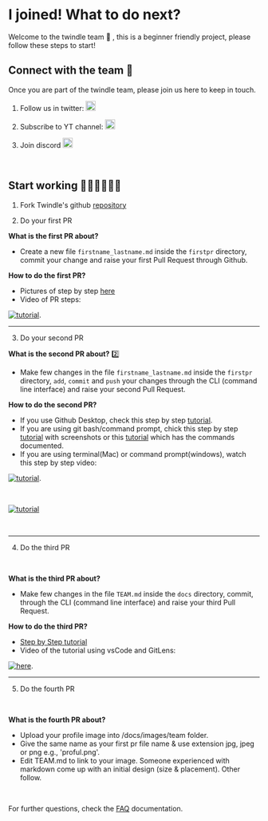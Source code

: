 # I joined! What to do next?

Welcome to the twindle team 🥳 , this is a beginner friendly project, please follow these steps to start!


## Connect with the team 📱

Once you are part of the twindle team, please join us here to keep in touch.

1. Follow us in twitter: [<img src='https://cdn2.iconfinder.com/data/icons/colorful-guache-social-media-logos-1/155/social-media_twitter-512.png' height=20 width=20 />](https://twitter.com/twindleco)

2. Subscribe to YT channel: [<img src ='https://cdn2.iconfinder.com/data/icons/colorful-guache-social-media-logos-1/157/social-media_youtube-512.png'  width=20 height=20 />](https://www.youtube.com/channel/UCKxUmbHq5P5pd5IyUiZ8MHA)

3. Join discord [<img src ='https://cdn2.iconfinder.com/data/icons/colorful-guache-social-media-logos-1/159/social-media_discord-alt-512.png'  width=20 height=20 />](https://discord.gg/rZJxqZ4)

<br>

## Start working 👩🏽‍💻👨🏽‍💻

1. Fork Twindle's github [repository](https://github.com/twindle-co/twindle)

2. Do your first PR

**What is the first PR about?**
- Create a new file `firstname_lastname.md` inside the `firstpr` directory, commit your change and raise your first Pull Request through Github.

**How to do the first PR?**
- Pictures of step by step [here](https://github.com/twindle-co/twindle/issues/57)
- Video of PR steps:   

[![tutorial](https://img.youtube.com/vi/bzaBiQQl6fU/0.jpg)](https://youtu.be/bzaBiQQl6fU).


-----

3. Do your second PR

**What is the second PR about?** 2️⃣
- Make few changes in the file `firstname_lastname.md` inside the `firstpr` directory, `add`, `commit` and `push` your changes through the CLI (command line interface) and raise your second Pull Request. 

**How to do the second PR?**
- If you use Github Desktop, check this step by step [tutorial](https://github.com/twindle-co/twindle/issues/177).
- If you are using git bash/command prompt, chick this step by step [tutorial](https://github.com/twindle-co/twindle/issues/163) with screenshots or this [tutorial](https://github.com/twindle-co/twindle/issues/156) which has the commands documented.
- If you are using terminal(Mac) or command prompt(windows), watch this step by step video:

[![tutorial](https://img.youtube.com/vi/7I9StcZt5cI/0.jpg)](https://youtu.be/7I9StcZt5cI).

<br>

[![tutorial](https://img.youtube.com/vi/bPBTumdMhyQ/0.jpg)](https://youtu.be/bPBTumdMhyQ)

<br>

---

4. Do the third PR
<br>

**What is the third PR about?**
- Make few changes in the file `TEAM.md` inside the `docs` directory, commit, through the CLI (command line interface) and raise your third Pull Request.  


**How to do the third PR?**

- [Step by Step tutorial](https://github.com/twindle-co/twindle/issues/226)
- Video of the tutorial using vsCode and GitLens:   

[![here](https://img.youtube.com/vi/U2bOwEY-vKo/0.jpg)](https://youtu.be/7I9StcZt5cI).


---

5. Do the fourth PR
<br>

**What is the fourth PR about?**
- Upload your profile image into /docs/images/team folder.
- Give the same name as your first pr file name & use extension jpg, jpeg or png e.g., 'proful.png'.
- Edit TEAM.md to link to your image. Someone experienced with markdown come up with an initial design (size & placement). Other follow.

<br>

For further questions, check the [FAQ](https://github.com/twindle-co/twindle/blob/main/docs/FAQ.md) documentation.
